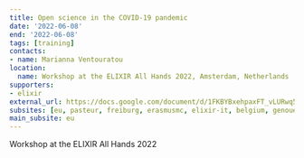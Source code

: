 ```yaml
---
title: Open science in the COVID-19 pandemic
date: '2022-06-08'
end: '2022-06-08'
tags: [training]
contacts:
- name: Marianna Ventouratou
location:
  name: Workshop at the ELIXIR All Hands 2022, Amsterdam, Netherlands
supporters:
- elixir
external_url: https://docs.google.com/document/d/1FKBYBxehpaxFT_vLURwq5TbyQjxI4sYiSKeULT0ioso/edit?usp=sharing
subsites: [eu, pasteur, freiburg, erasmusmc, elixir-it, belgium, genouest]
main_subsite: eu
---
```


Workshop at the ELIXIR All Hands 2022 

